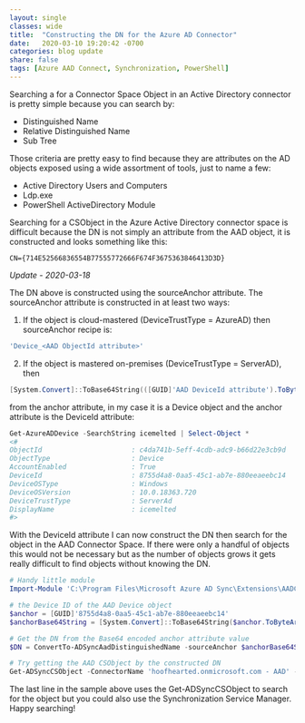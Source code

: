 ```yaml
---
layout: single
classes: wide
title:  "Constructing the DN for the Azure AD Connector"
date:   2020-03-10 19:20:42 -0700
categories: blog update
share: false
tags: [Azure AAD Connect, Synchronization, PowerShell]
---
```


Searching a for a Connector Space Object in an Active Directory connector is pretty simple because you can search by:
* Distinguished Name
* Relative Distinguished Name
* Sub Tree

Those criteria are pretty easy to find because they are attributes on the AD objects exposed using a wide assortment of tools, just to name a few:
* Active Directory Users and Computers
* Ldp.exe
* PowerShell ActiveDirectory Module

Searching for a CSObject in the Azure Active Directory connector space is difficult because the DN is not simply an attribute from the AAD object, it is constructed and looks something like this:

```
CN={714E52566836554B77555772666F674F3675363846413D3D}
```

*Update - 2020-03-18*


The DN above is constructed using the sourceAnchor attribute.  The sourceAnchor attribute is constructed in at least two ways:
1. If the object is cloud-mastered (DeviceTrustType = AzureAD) then sourceAnchor recipe is:
```powershell
'Device_<AAD ObjectId attribute>'
```

2. If the object is mastered on-premises (DeviceTrustType = ServerAD), then
```powershell
[System.Convert]::ToBase64String(([GUID]'AAD DeviceId attribute').ToByteArray())
```

from the anchor attribute, in my case it is a Device object and the anchor attribute is the DeviceId attribute:

``` powershell
Get-AzureADDevice -SearchString icemelted | Select-Object *
<#
ObjectId                      : c4da741b-5eff-4cdb-adc9-b66d22e3cb9d
ObjectType                    : Device
AccountEnabled                : True
DeviceId                      : 8755d4a8-0aa5-45c1-ab7e-880eeaeebc14
DeviceOSType                  : Windows
DeviceOSVersion               : 10.0.18363.720
DeviceTrustType               : ServerAd
DisplayName                   : icemelted
#>
```

With the DeviceId attribute I can now construct the DN then search for the object in the AAD Connector Space.  If there were only a handful of objects this would not be necessary but as the number of objects grows it gets really difficult to find objects without knowing the DN.

``` powershell
# Handy little module
Import-Module 'C:\Program Files\Microsoft Azure AD Sync\Extensions\AADConnector.psm1'

# the Device ID of the AAD Device object
$anchor = [GUID]'8755d4a8-0aa5-45c1-ab7e-880eeaeebc14' 
$anchorBase64String = [System.Convert]::ToBase64String($anchor.ToByteArray())

# Get the DN from the Base64 encoded anchor attribute value
$DN = ConvertTo-ADSyncAadDistinguishedName -sourceAnchor $anchorBase64String

# Try getting the AAD CSObject by the constructed DN
Get-ADSyncCSObject -ConnectorName 'hoofhearted.onmicrosoft.com - AAD' -DistinguishedName $DN

```

The last line in the sample above uses the Get-ADSyncCSObject to search for the object but you could also use the Synchronization Service Manager.  Happy searching!